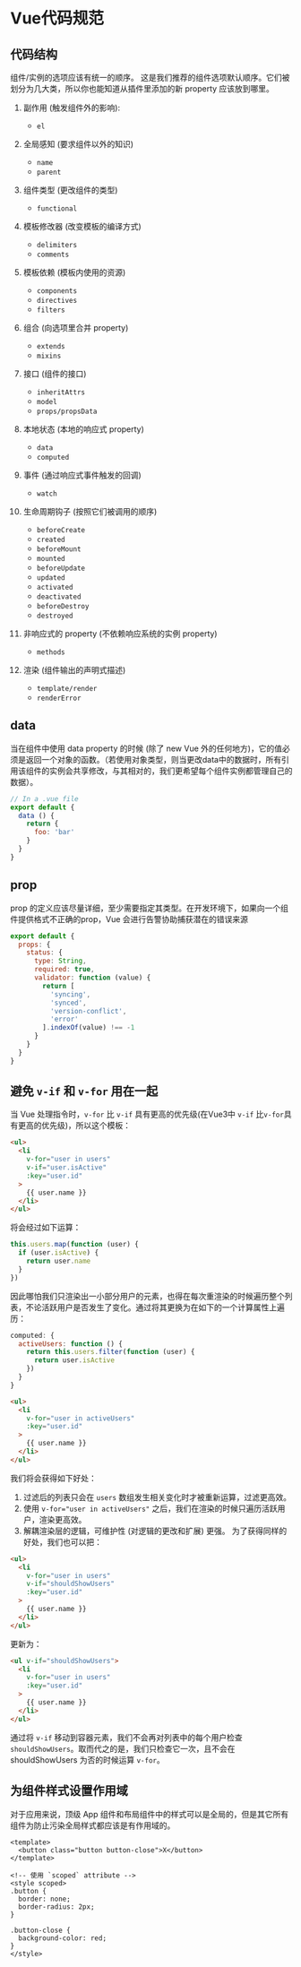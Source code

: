 # Vue代码规范

## 代码结构

组件/实例的选项应该有统一的顺序。
这是我们推荐的组件选项默认顺序。它们被划分为几大类，所以你也能知道从插件里添加的新 property 应该放到哪里。

1. 副作用 (触发组件外的影响):
    - `el`

2. 全局感知 (要求组件以外的知识)
    - `name`
    - `parent`

3. 组件类型 (更改组件的类型)
    - `functional`

4. 模板修改器 (改变模板的编译方式)
    - `delimiters`
    - `comments`

5. 模板依赖 (模板内使用的资源)
    - `components`
    - `directives`
    - `filters`

6. 组合 (向选项里合并 property)
    - `extends`
    - `mixins`

7. 接口 (组件的接口)
    - `inheritAttrs`
    - `model`
    - `props/propsData`

8. 本地状态 (本地的响应式 property)
    - `data`
    - `computed`

9. 事件 (通过响应式事件触发的回调)
    - `watch`

10. 生命周期钩子 (按照它们被调用的顺序)
    - `beforeCreate`
    - `created`
    - `beforeMount`
    - `mounted`
    - `beforeUpdate`
    - `updated`
    - `activated`
    - `deactivated`
    - `beforeDestroy`
    - `destroyed`

11. 非响应式的 property (不依赖响应系统的实例 property)
    - `methods`

12. 渲染 (组件输出的声明式描述)
    - `template/render`
    - `renderError`

## data
当在组件中使用 data property 的时候 (除了 new Vue 外的任何地方)，它的值必须是返回一个对象的函数。（若使用对象类型，则当更改data中的数据时，所有引用该组件的实例会共享修改，与其相对的，我们更希望每个组件实例都管理自己的数据）。

```js
// In a .vue file
export default {
  data () {
    return {
      foo: 'bar'
    }
  }
}
```

## prop
prop 的定义应该尽量详细，至少需要指定其类型。在开发环境下，如果向一个组件提供格式不正确的prop，Vue 会进行告警协助捕获潜在的错误来源

```js
export default {
  props: {
    status: {
      type: String,
      required: true,
      validator: function (value) {
        return [
          'syncing', 
          'synced',
          'version-conflict',
          'error'
        ].indexOf(value) !== -1
      }
    }
  }
}
```
## 避免 `v-if` 和 `v-for` 用在一起
当 Vue 处理指令时，`v-for` 比 `v-if` 具有更高的优先级(在Vue3中 `v-if` 比`v-for`具有更高的优先级)，所以这个模板：

```html
<ul>
  <li
    v-for="user in users"
    v-if="user.isActive"
    :key="user.id"
  >
    {{ user.name }}
  </li>
</ul>

```
将会经过如下运算：
```js
this.users.map(function (user) {
  if (user.isActive) {
    return user.name
  }
})
```
因此哪怕我们只渲染出一小部分用户的元素，也得在每次重渲染的时候遍历整个列表，不论活跃用户是否发生了变化。通过将其更换为在如下的一个计算属性上遍历：
```js
computed: {
  activeUsers: function () {
    return this.users.filter(function (user) {
      return user.isActive
    })
  }
}
```

```html
<ul>
  <li
    v-for="user in activeUsers"
    :key="user.id"
  >
    {{ user.name }}
  </li>
</ul>
```

我们将会获得如下好处：
1.	过滤后的列表只会在 `users` 数组发生相关变化时才被重新运算，过滤更高效。
2.	使用 `v-for="user in activeUsers"` 之后，我们在渲染的时候只遍历活跃用户，渲染更高效。
3.	解耦渲染层的逻辑，可维护性 (对逻辑的更改和扩展) 更强。
为了获得同样的好处，我们也可以把：
```html
<ul>
  <li
    v-for="user in users"
    v-if="shouldShowUsers"
    :key="user.id"
  >
    {{ user.name }}
  </li>
</ul>
```

更新为：
```html
<ul v-if="shouldShowUsers">
  <li
    v-for="user in users"
    :key="user.id"
  >
    {{ user.name }}
  </li>
</ul>
```
通过将 `v-if` 移动到容器元素，我们不会再对列表中的每个用户检查 `shouldShowUsers`。取而代之的是，我们只检查它一次，且不会在 shouldShowUsers 为否的时候运算 `v-for`。


## 为组件样式设置作用域
对于应用来说，顶级 App 组件和布局组件中的样式可以是全局的，但是其它所有组件为防止污染全局样式都应该是有作用域的。

```vue
<template>
  <button class="button button-close">X</button>
</template>

<!-- 使用 `scoped` attribute -->
<style scoped>
.button {
  border: none;
  border-radius: 2px;
}

.button-close {
  background-color: red;
}
</style>
```
